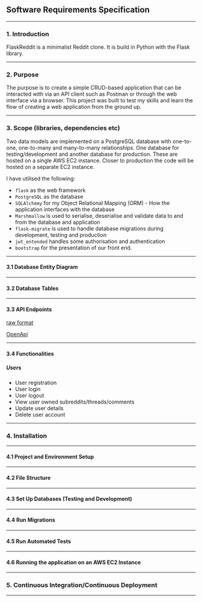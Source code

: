 [//]: # (<div style="text-align: center;">)

## Software Requirements Specification
___

### 1. Introduction

FlaskReddit is a minimalist Reddit clone. It is build in Python
with the Flask library. 

---
### 2. Purpose

The purpose is to create a simple CRUD-based application that can be interacted with
via an API client such as Postman or through the web interface via a browser.
This project was built to test my skills and learn the flow of creating a web application from the ground up.


---
### 3. Scope (libraries, dependencies etc)

Two data models are implemented on a PostgreSQL database with one-to-one, one-to-many and many-to-many relationships.
One database for testing/development and another database for production. These are hosted on a single AWS EC2 instance.
Closer to production the code will be hosted on a separate EC2 instance.

I have utilised the following:

* `flask` as the web framework 
* `PostgreSQL` as the database
* `SQLAlchemy` for my Object Relational Mapping (ORM) - How the application interfaces with the database
* `Marshmallow` is used to serialise, deserialise and validate data to and from the database and application
* `flask-migrate` is used to handle database migrations during development, testing and production
* `jwt_entended` handles some authorisation and authentication
* `bootstrap` for the presentation of our front end. 

---
#### 3.1 Database Entity Diagram

---
#### 3.2 Database Tables

---
#### 3.3 API Endpoints
[raw format](docs/HarryCashel-FlaskReddit-1.0.0-resolved.yaml)

[OpenApi](https://app.swaggerhub.com/apis-docs/HarryCashel/FlaskReddit/1.0.0#/)


---
#### 3.4 Functionalities

##### **Users**
* User registration
* User login
* User logout
* View user owned subreddits/threads/comments
* Update user details
* Delete user account



---
### 4. Installation

___
#### 4.1 Project and Environment Setup

---
#### 4.2 File Structure

___
#### 4.3 Set Up Databases (Testing and Development)

---
#### 4.4 Run Migrations

---
#### 4.5 Run Automated Tests

---
#### 4.6 Running the application on an AWS EC2 Instance

---
### 5. Continuous Integration/Continuous Deployment



---



[//]: # (</div>)